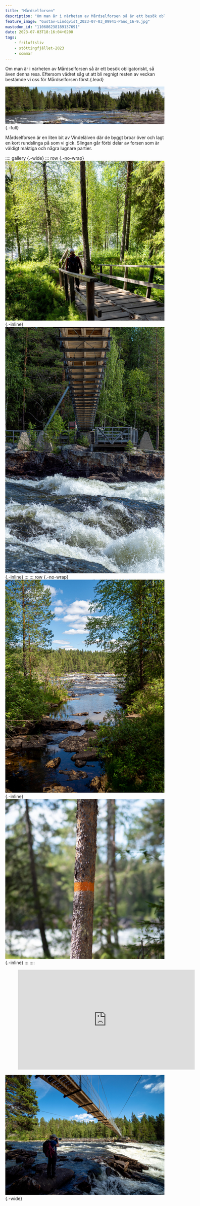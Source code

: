```yaml
---
title: "Mårdselforsen"
description: "Om man är i närheten av Mårdselforsen så är ett besök obligatoriskt, så även denna resa. Eftersom vädret såg ut att bli regnigt resten av veckan bestämde vi oss för Mårdselforsen först."
feature_image: "Gustav-Lindqvist_2023-07-03_09941-Pano_16-9.jpg"
mastodon_id: "110686238189137691"
date: 2023-07-03T18:16:04+0200
tags:
    - friluftsliv
    - stöttingfjället-2023
    - sommar
---
```


Om man är i närheten av Mårdselforsen så är ett besök obligatoriskt, så även denna resa. Eftersom vädret såg ut att bli regnigt resten av veckan bestämde vi oss för Mårdselforsen först.{.lead}

![En bild över en lugn del av Mårdselforsen](Gustav-Lindqvist_2023-07-03_00075-Pano_3000w.jpg){.-full}

Mårdselforsen är en liten bit av Vindelälven där de byggt broar över och lagt en kort rundslinga på som vi gick. Slingan går förbi delar av forsen som är väldigt mäktiga och några lugnare partier.

:::: gallery {.-wide}
::: row {.-no-wrap}
![En person som går nedför en trappa i skogen](Gustav-Lindqvist_2023-07-03_09814-Pano_3000w.jpg){.-inline}
![En bro över en fors sedd underifrån](Gustav-Lindqvist_2023-07-03_09891-Pano_3000w.jpg){.-inline}
:::
::: row {.-no-wrap}
![En liten bäck som mynnar ut i en fors längre bort](Gustav-Lindqvist_2023-07-03_00029_3000w.jpg){.-inline}
![Ett träd målat med en orange ring](Gustav-Lindqvist_2023-07-03_09950-Pano_3000w.jpg){.-inline}
:::
::::

<figure class="embed video -wide">
    <iframe title="En film över Mårdselforsen sett från flera olika vinklar" src="https://video.gustavlindqvist.se/videos/embed/f7978313-beb3-4232-95bb-9984eed1f8e8?title=0&amp;warningTitle=0&amp;p2p=0" allowfullscreen="" sandbox="allow-same-origin allow-scripts allow-popups" width="560" height="315" frameborder="0"></iframe>
</figure>

![En person med en kamera i handen som står under en bro som går över en fors](Gustav-Lindqvist_2023-07-03_00119_3000w.jpg "Josefine fotograferar Mårdselforsen"){.-wide}